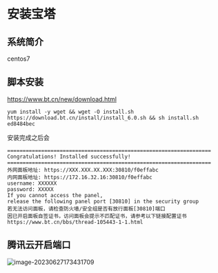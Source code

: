 # 安装宝塔



## 系统简介

centos7



## 脚本安装

https://www.bt.cn/new/download.html

```
yum install -y wget && wget -O install.sh https://download.bt.cn/install/install_6.0.sh && sh install.sh ed8484bec
```



安装完成之后会

```
==================================================================
Congratulations! Installed successfully!
==================================================================
外网面板地址: https://XXX.XXX.XX.XXX:30810/f0effabc
内网面板地址: https://172.16.32.16:30810/f0effabc
username: XXXXXX
password: XXXXX
If you cannot access the panel,
release the following panel port [30810] in the security group
若无法访问面板，请检查防火墙/安全组是否有放行面板[30810]端口
因已开启面板自签证书，访问面板会提示不匹配证书，请参考以下链接配置证书
https://www.bt.cn/bbs/thread-105443-1-1.html
```





## 腾讯云开启端口

![image-20230627173431709](H:/typora_images/image-20230627173431709.png)